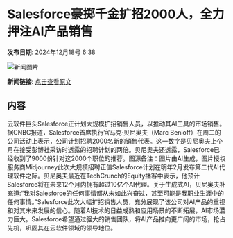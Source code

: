 # Salesforce豪掷千金扩招2000人，全力押注AI产品销售

**发布日期**: 2024年12月18号 6:38

![新闻图片](https://pic.chinaz.com/picmap/thumb/202307251745153285_0.jpg)

**新闻链接**: [点击查看原文](https://www.aibase.com/zh/news/14070)

## 内容

云软件巨头Salesforce正计划大规模扩招销售人员，以推动其AI工具的市场销售。据CNBC报道，Salesforce首席执行官马克·贝尼奥夫（Marc Benioff）在周二的公司活动上表示，公司计划招聘2000名新的销售代表。这一数字是贝尼奥夫上个月在接受彭博社采访时透露的招聘计划的两倍。贝尼奥夫还透露，Salesforce已经收到了9000份针对这2000个职位的推荐。图源备注：图片由AI生成，图片授权服务商Midjourney此次大规模招聘正值Salesforce计划在明年2月发布第二代AI代理软件之际。贝尼奥夫最近在TechCrunch的Equity播客中表示，他预计Salesforce将在未来12个月内拥有超过10亿个AI代理。关于生成式AI，贝尼奥夫补充道:“我对Salesforce的任何事情都从未如此兴奋过，甚至可能是我职业生涯中的任何事情。”Salesforce此次大幅扩招销售人员，充分展现了该公司对AI产品的重视和对其未来发展的信心。随着AI技术的日益成熟和应用场景的不断拓展，AI市场潜力巨大。Salesforce希望通过强大的销售团队，将AI产品推向更广阔的市场，抢占先机，巩固其在云软件领域的领导地位。
